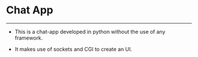 # Chat App
 
- - - -

* This is a chat-app developed in python without the use of any framework.

* It makes use of sockets and CGI to create an UI.

